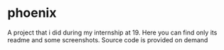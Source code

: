 # phoenix
A project that i did during my internship at 19. Here you can find only its readme and some screenshots. Source code is provided on demand
